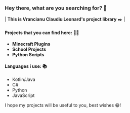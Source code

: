 ### **Hey there, what are you searching for?** 👋

| **This is Vrancianu Claudiu Leonard's project library** ✒️ |

#### Projects that you can find here: 🧑‍💻

- **Minecraft Plugins**
- **School Projects**
- **Python Scripts**

#### Languages i use: 📚

- Kotlin/Java
- C#
- Python
- JavaScript

I hope my projects will be useful to you, best wishes 😁!
